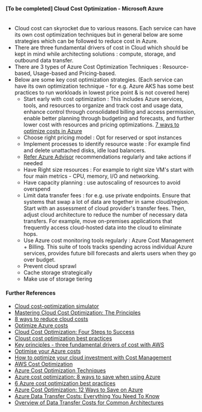 #### [To be completed] Cloud Cost Optimization - Microsoft Azure <br/><br/>
* Cloud cost can skyrocket due to various reasons. Each service can have its own cost optimization techniques but in general below are some strategies which can be followed to reduce cost in Azure. <br/>
* There are three fundamental drivers of cost in Cloud which should be kept in mind while architecting solutions : compute, storage, and outbound data transfer. <br/>
* There are 3 types of Azure Cost Optimization Techniques : Resource-based, Usage-based and Pricing-based. <br/>
* Below are some key cost optimization strategies. (Each service can have its own optimization technique - for e.g. Azure AKS has some best practices to run workloads in lowest price point & is not covered here) <br/>
  * Start early with cost optimization : This includes Azure services, tools, and resources to organize and track cost and usage data, enhance control through consolidated billing and access permission, enable better planning through budgeting and forecasts, and further lower cost with resources and pricing optimizations. [7 ways to optimize costs in Azure](https://azure.microsoft.com/en-us/solutions/cost-optimization/#ways-to-optimize) <br/>
  * Choose right pricing model : Opt for reserved or spot instances <br/>
  * Implement processes to identify resource waste : For example find and delete unattached disks, idle load balancers. <br/>
  * [Refer Azure Advisor](https://azure.microsoft.com/en-us/products/advisor/#features) recommendations regularly and take actions if needed <br/>
  * Have Right size resources : For example to right size VM's start with four main metrics - CPU, memory, I/O and networking. <br/>
  * Have capacity planning : use autoscaling of resources to avoid overspend <br/>
  * Limit data transfer fees : for e.g. use private endpoints. Ensure that systems that swap a lot of data are together in same cloud/region. Start with an assessment of cloud provider's transfer fees. Then, adjust cloud architecture to reduce the number of necessary data transfers. For example, move on-premises applications that frequently access cloud-hosted data into the cloud to eliminate hops.<br/>
  * Use Azure cost monitoring tools regularly : Azure Cost Management + Billing. This suite of tools tracks spending across individual Azure services, provides future bill forecasts and alerts users when they go over budget. <br/>
  * Prevent cloud sprawl <br/>
  * Cache storage strategically <br/>
  * Make use of storage tiering <br/>
  
  




#### Further References <br/>
* [Cloud cost-optimization simulator](https://www.mckinsey.com/capabilities/mckinsey-digital/our-insights/cloud-cost-optimization-simulator#)<br/>
* [Mastering Cloud Cost Optimization: The Principles](https://www.ibm.com/cloud/blog/mastering-cloud-cost-optimization-the-principles)<br/>
* [8 ways to reduce cloud costs](https://www.techtarget.com/searchcloudcomputing/feature/5-ways-to-reduce-cloud-costs)<br/>
* [Optimize Azure costs](https://azure.microsoft.com/en-us/solutions/cost-optimization/#tools)<br/>
* [Cloud Cost Optimization: Four Steps to Success](https://www.bmc.com/blogs/cloud-cost-optimization/)<br/>
* [Cloust cost optimization best practices](https://spot.io/resources/cloud-cost/cloud-cost-optimization-15-ways-to-optimize-your-cloud/#eliminate)<br/>
* [Key principles - three fundamental drivers of cost with AWS](https://docs.aws.amazon.com/whitepapers/latest/how-aws-pricing-works/key-principles.html)<br/>
* [Optimise your Azure costs](https://azure.microsoft.com/en-in/solutions/cost-optimization/)<br/>
* [How to optimize your cloud investment with Cost Management](https://learn.microsoft.com/en-us/azure/cost-management-billing/costs/cost-mgt-best-practices)<br/>
* [AWS Cost Optimization](https://wa.aws.amazon.com/wellarchitected/2020-07-02T19-33-23/wat.pillar.costOptimization.en.html)<br/>
* [Azure Cost Optimization Techniques](https://www.linkedin.com/pulse/azure-cost-optimization-techniques-dr-rabi-prasad-padhy?trk=pulse-article_more-articles_related-content-card)<br/>
* [Azure cost optimization: 8 ways to save when using Azure](https://www.nigelfrank.com/insights/8-ways-to-save-when-using-azure)<br/>
* [6 Azure cost optimization best practices](https://www.techtarget.com/searchcloudcomputing/tip/Implement-these-Azure-cost-optimization-best-practices)<br/>
* [Azure Cost Optimization: 12 Ways to Save on Azure](https://bluexp.netapp.com/blog/azure-cost-optimization-12-ways-to-save-on-azure-cvo-blg)<br/>
* [Azure Data Transfer Costs: Everything You Need To Know](https://cloudmonitor.ai/2021/08/azure-data-transfer-costs-everything-you-need-to-know/)<br/>
* [Overview of Data Transfer Costs for Common Architectures](https://aws.amazon.com/blogs/architecture/overview-of-data-transfer-costs-for-common-architectures/)<br/>

